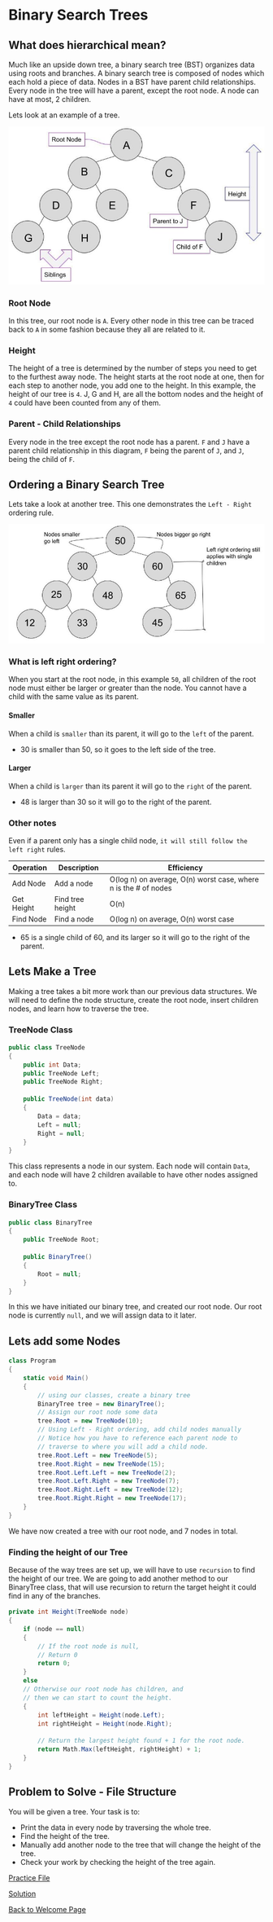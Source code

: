 # Binary Search Trees

## What does hierarchical mean?

Much like an upside down tree, a binary search tree (BST) organizes data using roots and branches. A binary search tree is composed of nodes which each hold a piece of data. Nodes in a BST have parent child relationships. Every node in the tree will have a parent, except the root node. A node can have at most, 2 children.

Lets look at an example of a tree.

![Tree Overview](images/tree_overview.jpg)

### Root Node

In this tree, our root node is `A`. Every other node in this tree can be traced back to `A` in some fashion because they all are related to it.

### Height

The height of a tree is determined by the number of steps you need to get to the furthest away node. The height starts at the root node at one, then for each step to another node, you add one to the height. In this example, the height of our tree is `4`. J, G and H, are all the bottom nodes and the height of `4` could have been counted from any of them.

### Parent - Child Relationships

Every node in the tree except the root node has a parent. `F` and `J` have a parent child relationship in this diagram, `F` being the parent of `J`, and `J`, being the child of `F`.

## Ordering a Binary Search Tree

Lets take a look at another tree. This one demonstrates the `Left - Right` ordering rule.

![Tree Ordering](images/tree_ordering.jpg)

### What is left right ordering?

When you start at the root node, in this example `50`, all children of the root node must either be larger or greater than the node. You cannot have a child with the same value as its parent.

#### Smaller

When a child is `smaller` than its parent, it will go to the `left` of the parent.

* 30 is smaller than 50, so it goes to the left side of the tree.

#### Larger

When a child is `larger` than its parent it will go to the `right` of  the parent.

* 48 is larger than 30 so it will go to the right of the parent.

### Other notes

Even if a parent only has a single child node, `it will still follow the left right` rules.

| Operation       | Description                                   | Efficiency       |
|-----------------|-----------------------------------------------|-------------------|
| Add Node        | Add a node               | O(log n) on average, O(n) worst case, where n is the # of nodes |
| Get Height      | Find tree height         | O(n) |
| Find Node       | Find a node              | O(log n) on average, O(n) worst case |

* 65 is a single child of 60, and its larger so it will go to the right of the parent.

## Lets Make a Tree

Making a tree takes a bit more work than our previous data structures. We will need to define the node structure, create the root node, insert children nodes, and learn how to traverse the tree.

### TreeNode Class

```csharp
public class TreeNode
{
    public int Data;
    public TreeNode Left;
    public TreeNode Right;

    public TreeNode(int data)
    {
        Data = data;
        Left = null;
        Right = null;
    }
}
```

This class represents a node in our system. Each node will contain `Data`, and each node will have 2 children available to have other nodes assigned to.

### BinaryTree Class

```csharp
public class BinaryTree
{
    public TreeNode Root;

    public BinaryTree()
    {
        Root = null;
    }
}
```

In this we have initiated our binary tree, and created our root node. Our root node is currently `null`, and we will assign data to it later.

## Lets add some Nodes

```csharp
class Program
{
    static void Main()
    {
        // using our classes, create a binary tree
        BinaryTree tree = new BinaryTree();
        // Assign our root node some data
        tree.Root = new TreeNode(10);
        // Using Left - Right ordering, add child nodes manually
        // Notice how you have to reference each parent node to 
        // traverse to where you will add a child node.
        tree.Root.Left = new TreeNode(5);
        tree.Root.Right = new TreeNode(15);
        tree.Root.Left.Left = new TreeNode(2);
        tree.Root.Left.Right = new TreeNode(7);
        tree.Root.Right.Left = new TreeNode(12);
        tree.Root.Right.Right = new TreeNode(17);
    }
}
```

We have now created a tree with our root node, and 7 nodes in total.

### Finding the height of our Tree

Because of the way trees are set up, we will have to use `recursion` to find the height of our tree. We are going to add another method to our BinaryTree class, that will use recursion to return the target height it could find in any of the branches.

```csharp
private int Height(TreeNode node)
{
    if (node == null)
    {
        // If the root node is null,
        // Return 0
        return 0;
    }
    else
    // Otherwise our root node has children, and 
    // then we can start to count the height.
    {
        int leftHeight = Height(node.Left);
        int rightHeight = Height(node.Right);

        // Return the largest height found + 1 for the root node.
        return Math.Max(leftHeight, rightHeight) + 1;
    }
}
```

## Problem to Solve - File Structure

You will be given a tree. Your task is to:

* Print the data in every node by traversing the whole tree.
* Find the height of the tree.
* Manually add another node to the tree that will change the height of the tree.
* Check your work by checking the height of the tree again.

[Practice File](https://github.com/brendan-richy/datafinal/blob/05426d414d33c6e0c6d1c2c2958c704513cd491a/csharp_fundamentals/trees-problem/Program.cs)

[Solution](https://github.com/brendan-richy/datafinal/blob/c620b80ece111a665f08478ac0f08726a822356e/csharp_fundamentals/trees-problem/solution/solution.cs)

[Back to Welcome Page](https://github.com/brendan-richy/datafinal/blob/6a1fc7bebd1808d56a6126402b39d61b923cd0fb/csharp_fundamentals/welcome.md)
